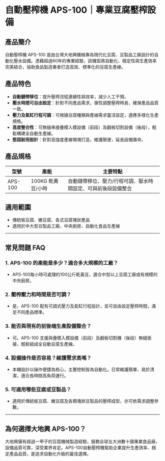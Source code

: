 # 自動壓榨機 APS-100｜專業豆腐壓榨設備

## 產品簡介
自動壓榨機 APS-100 是由台灣大地興機械專為現代化豆腐、豆製品工廠設計的自動化壓水設備。憑藉超過60年的專業經驗，該機型將自動化、穩定性與生產效率完美結合，協助食品製造業者打造高效、標準化的豆腐生產線。

## 產品特色

- **自動鏈帶移位**：提升壓榨流程連續性與效率，減少人工干預。
- **壓水時間可自由設定**：針對不同產品需求，彈性調整壓榨時長，確保產品品質一致。
- **壓力及氣缸行程可調**：可根據豆腐種類與產線需求靈活設定，適應多樣化生產規格。
- **高度整合性**：可無縫串接疊模入模設備（前段）及翻板切割設備（後段），輕鬆構建全自動生產線。
- **堅固耐用設計**：針對高強度產線環境打造，維護簡便，延長設備壽命。

## 產品規格

| 型號       | 產能                 | 主要特點                                                                 |
|------------|----------------------|--------------------------------------------------------------------------|
| APS-100    | 100KG 乾黃豆/小時    | 自動鏈帶移位、壓力/行程可調、壓水時間設定、可與前後段設備整合            |

## 適用範圍
- 傳統板豆腐、嫩豆腐、各式豆腐塊狀產品
- 適用於中大型豆製品工廠、中央廚房、自動化食品生產線

---

## 常見問題 FAQ

### 1. APS-100 的產能是多少？適合多大規模的工廠？
- APS-100每小時可處理約100公斤乾黃豆，適合中型以上豆腐工廠或有規模的中央廚房。

### 2. 壓榨壓力和時間是否可調？
- 是，APS-100 配有可調式壓力及氣缸行程設計，並可自由設定壓榨時間，滿足不同產品標準。

### 3. 能否與現有的前後端生產設備整合？
- 可。APS-100 支援與疊模入模設備（前段）及翻板切割機（後段）無縫銜接，輕鬆組成全自動豆腐生產線。

### 4. 設備操作是否容易？維護需求高嗎？
- 本機設計以操作便捷為核心，主要控制皆為自動化。日常維護簡單、易於清潔，適合長時間高負荷運行。

### 5. 可適用哪些豆腐或豆製品？
- 適用於傳統板豆腐、嫩豆腐及各類塊狀豆製品的壓榨成型，亦可依需求調整參數。

---

## 為何選擇大地興 APS-100？
大地興擁有超過一甲子的豆腐機械製造經驗，服務全球五大洲數十國專業食品廠，設備品質可靠，深受業界肯定。APS-100自動壓榨機幫助企業提升生產效率、穩定產品品質，是追求自動化升級的最佳選擇。